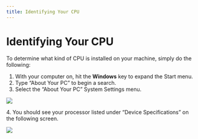 ```yaml
---
title: Identifying Your CPU
---
```


# Identifying Your CPU

To determine what kind of CPU is installed on your machine, simply do the following:

1. With your computer on, hit the **Windows** key to expand the Start menu.
2. Type “About Your PC” to begin a search.
3. Select the “About Your PC” System Settings menu.

![](https://s3.amazonaws.com/helpscout.net/docs/assets/615b47bfca9e0011a4434693/images/6351786b9471985a5ac540f0/file-xlmEkOMJFB.png)

4\. You should see your processor listed under “Device Specifications” on the following screen.

![](https://s3.amazonaws.com/helpscout.net/docs/assets/615b47bfca9e0011a4434693/images/635178ae8a552811521e6f76/file-ci4TRwwvzw.png)
